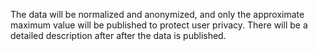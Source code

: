 The data will be normalized and anonymized, and only the approximate maximum value will be published to protect user privacy. There will be a detailed description after after the data is published. 
